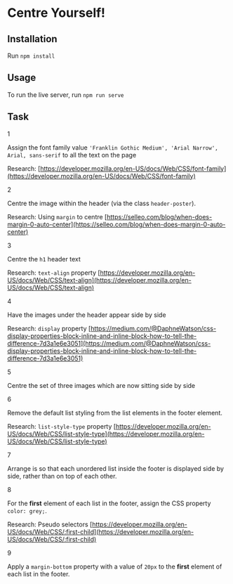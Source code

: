 # Centre Yourself!

## Installation

Run `npm install`

## Usage

To run the live server, run `npm run serve`

## Task

1

Assign the font family value `'Franklin Gothic Medium', 'Arial Narrow', Arial, sans-serif` to all the text on the page

Research: [https://developer.mozilla.org/en-US/docs/Web/CSS/font-family](https://developer.mozilla.org/en-US/docs/Web/CSS/font-family)

2

Centre the image within the header (via the class `header-poster`).

Research: Using `margin` to centre [https://selleo.com/blog/when-does-margin-0-auto-center](https://selleo.com/blog/when-does-margin-0-auto-center)

3

Centre the `h1` header text

Research: `text-align` property [https://developer.mozilla.org/en-US/docs/Web/CSS/text-align](https://developer.mozilla.org/en-US/docs/Web/CSS/text-align)

4

Have the images under the header appear side by side

Research: `display` property [https://medium.com/@DaphneWatson/css-display-properties-block-inline-and-inline-block-how-to-tell-the-difference-7d3a1e6e3051](https://medium.com/@DaphneWatson/css-display-properties-block-inline-and-inline-block-how-to-tell-the-difference-7d3a1e6e3051)

5

Centre the set of three images which are now sitting side by side

6

Remove the default list styling from the list elements in the footer element.

Research: `list-style-type` property [https://developer.mozilla.org/en-US/docs/Web/CSS/list-style-type](https://developer.mozilla.org/en-US/docs/Web/CSS/list-style-type)

7

Arrange is so that each unordered list inside the footer is displayed side by side, rather than on top of each other.

8

For the __first__ element of each list in the footer, assign the CSS property `color: grey;`.

Research: Pseudo selectors [https://developer.mozilla.org/en-US/docs/Web/CSS/:first-child](https://developer.mozilla.org/en-US/docs/Web/CSS/:first-child)

9

Apply a `margin-bottom` property with a value of `20px` to the __first__ element of each list in the footer.
